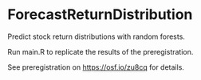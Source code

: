 # ForecastReturnDistribution

Predict stock return distributions with random forests.

Run main.R to replicate the results of the preregistration.

See preregistration on https://osf.io/zu8cq for details.
